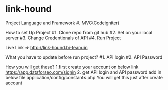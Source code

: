 # link-hound


Project Language and Framework
#. MVC(Codeigniter) 

How to set Up Project
#1. Clone repo from git hub
#2. Set on your local server
#3. Change Credentionals of API
#4. Run Project

Live Link 
=> http://link-hound.bi-team.in


What  you have to update before run project?
#1. API login
#2. API Password

How you will get these?
1.first create your account on below link
	https://app.dataforseo.com/signin
2. get API login and API password add in below file 
	application/config/constants.php
	You will get this just after create account
